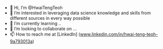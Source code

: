 - 👋 Hi, I’m @HwaiTengTeoh
- 👀 I’m interested in leveraging data science knowledge and skills from different sources in every way possible
- 🌱 I’m currently learning ..
- 💞️ I’m looking to collaborate on ...
- 📫 How to reach me at [LinkedIn] (www.linkedin.com/in/hwai-teng-teoh-9a793013a)

<!---
HwaiTengTeoh/HwaiTengTeoh is a ✨ special ✨ repository because its `README.md` (this file) appears on your GitHub profile.
You can click the Preview link to take a look at your changes.
--->

